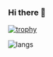 ### Hi there 👋

<!--
**agill17/agill17** is a ✨ _special_ ✨ repository because its `README.md` (this file) appears on your GitHub profile.

Here are some ideas to get you started:

- 🔭 I’m currently working on ...
- 🌱 I’m currently learning ...
- 👯 I’m looking to collaborate on ...
- 🤔 I’m looking for help with ...
- 💬 Ask me about ...
- 📫 How to reach me: ...
- 😄 Pronouns: ...
- ⚡ Fun fact: ...
-->

[![trophy](https://github-profile-trophy.vercel.app/?username=agill17&theme=onedark)](https://github.com/ryo-ma/github-profile-trophy)

![langs](https://github-readme-stats.vercel.app/api/top-langs/?username=agill17)
